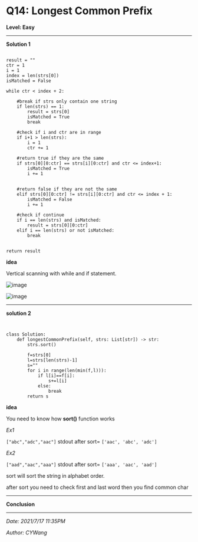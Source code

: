 # Q14: Longest Common Prefix

**Level: Easy**

----

**Solution 1**

```Python3

result = ""
ctr = 1
i = 1
index = len(strs[0])
isMatched = False

while ctr < index + 2:

    #break if strs only contain one string
    if len(strs) == 1:
        result = strs[0]
        isMatched = True
        break

    #check if i and ctr are in range
    if i+1 > len(strs):
        i = 1
        ctr += 1

    #return true if they are the same
    if strs[0][0:ctr] == strs[i][0:ctr] and ctr <= index+1:
        isMatched = True
        i += 1


    #return false if they are not the same
    elif strs[0][0:ctr] != strs[i][0:ctr] and ctr <= index + 1:
        isMatched = False
        i += 1

    #check if continue
    if i == len(strs) and isMatched:
        result = strs[0][0:ctr]
    elif i == len(strs) or not isMatched:
        break


return result

```

**idea**

Vertical scanning with while and if statement.


![image](https://github.com/cywang95/images/blob/main/LeetCode/Q14-Longest%20Common%20Prefix/Q14solution1.png?raw=true)

![image](https://github.com/cywang95/images/blob/main/LeetCode/Q14-Longest%20Common%20Prefix/3submissions%20result.png?raw=true)

----------

**solution 2**

```Python3


class Solution:
    def longestCommonPrefix(self, strs: List[str]) -> str:
        strs.sort()

        f=strs[0]
        l=strs[len(strs)-1]  
        s=""
        for i in range(len(min(f,l))):
            if l[i]==f[i]:
                s+=l[i]
            else:
                break
        return s

```


**idea**

You need to know how **sort()** function works

*Ex1*

`["abc","adc","aac"]`
stdout
after sort= `['aac', 'abc', 'adc']`

*Ex2*

`["aad","aac","aaa"]`
stdout
after sort= `['aaa', 'aac', 'aad']`

sort will sort the string in alphabet order.

after sort you need to check first and last word then you find common char

-----


**Conclusion**



----
*Date: 2021/7/17 11:35PM*

*Author: CYWang*
